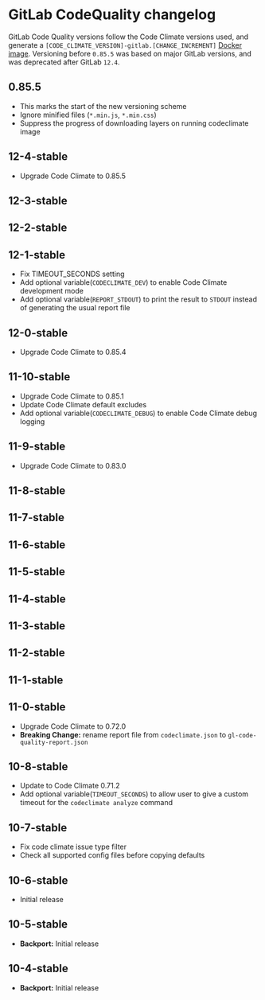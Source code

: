 # GitLab CodeQuality changelog

GitLab Code Quality versions follow the Code Climate versions used, and generate a `[CODE_CLIMATE_VERSION]-gitlab.[CHANGE_INCREMENT]` [Docker image](https://gitlab.com/gitlab-org/security-products/codequality/container_registry). Versioning before `0.85.5` was based on major GitLab versions, and was deprecated after GitLab `12.4`.

## 0.85.5
- This marks the start of the new versioning scheme
- Ignore minified files (`*.min.js`, `*.min.css`)
- Suppress the progress of downloading layers on running codeclimate image

## 12-4-stable
- Upgrade Code Climate to 0.85.5

## 12-3-stable

## 12-2-stable

## 12-1-stable
- Fix TIMEOUT_SECONDS setting
- Add optional variable(`CODECLIMATE_DEV`) to enable Code Climate development mode
- Add optional variable(`REPORT_STDOUT`) to print the result to `STDOUT` instead of generating the usual report file

## 12-0-stable
- Upgrade Code Climate to 0.85.4

## 11-10-stable
- Upgrade Code Climate to 0.85.1
- Update Code Climate default excludes
- Add optional variable(`CODECLIMATE_DEBUG`) to enable Code Climate debug logging

## 11-9-stable
- Upgrade Code Climate to 0.83.0

## 11-8-stable

## 11-7-stable

## 11-6-stable

## 11-5-stable

## 11-4-stable

## 11-3-stable

## 11-2-stable

## 11-1-stable

## 11-0-stable
- Upgrade Code Climate to 0.72.0
- **Breaking Change:** rename report file from `codeclimate.json` to `gl-code-quality-report.json`

## 10-8-stable
- Update to Code Climate 0.71.2
- Add optional variable(`TIMEOUT_SECONDS`) to allow user to give a custom timeout for the `codeclimate analyze` command

## 10-7-stable
- Fix code climate issue type filter
- Check all supported config files before copying defaults

## 10-6-stable
- Initial release

## 10-5-stable
- **Backport:** Initial release

## 10-4-stable
- **Backport:** Initial release
